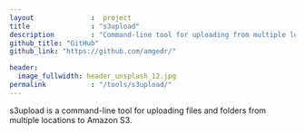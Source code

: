 ```yaml
---
layout              :  project
title               : "s3upload"
description         : "Command-line tool for uploading from multiple locations to Amazon S3"
github_title: "GitHub"
github_link: "https://github.com/amgedr/"

header:
  image_fullwidth: header_unsplash_12.jpg
permalink           : "/tools/s3upload/"
---
```

s3upload is a command-line tool for uploading files and folders from multiple locations to Amazon S3.